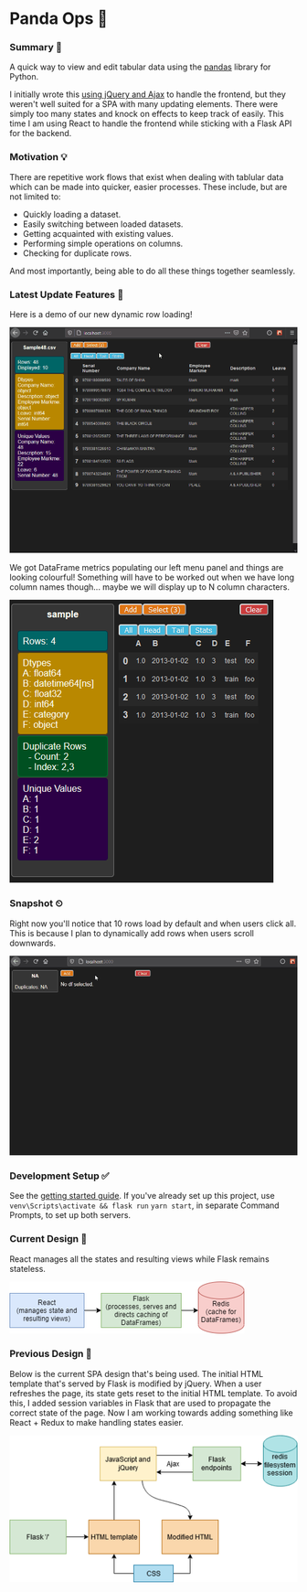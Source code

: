 # Panda Ops 🐼

### Summary 📜

A quick way to view and edit tabular data using the [pandas](https://pandas.pydata.org/) library for Python.

I initially wrote this [using jQuery and Ajax](https://github.com/skwzrd/PandaOps-Ajax-and-jQuery) to handle the frontend, but they weren't well suited for a SPA with many updating elements. There were simply too many states and knock on effects to keep track of easily. This time I am using React to handle the frontend while sticking with a Flask API for the backend.


### Motivation 💡
There are repetitive work flows that exist when dealing with tablular data which can be made into quicker, easier processes. These include, but are not limited to:
- Quickly loading a dataset.
- Easily switching between loaded datasets.
- Getting acquainted with existing values.
- Performing simple operations on columns.
- Checking for duplicate rows.

And most importantly, being able to do all these things together seamlessly.

### Latest Update Features 👀

Here is a demo of our new dynamic row loading!

![Preview](resources/dynamic_row_loading.gif)

We got DataFrame metrics populating our left menu panel and things are looking colourful! Something will have to be worked out when we have long column names though... maybe we will display up to N column characters.

![Preview](resources/feat_metrics.PNG)


### Snapshot ⏲

Right now you'll notice that 10 rows load by default and when users click all. This is because I plan to dynamically add rows when users scroll downwards.

![Preview](resources/preview.gif)

### Development Setup ✅

See the [getting started guide](docs/flask_react_start_project_guide.md). If you've already set up this project, use `venv\Scripts\activate && flask run` `yarn start`, in separate Command Prompts, to set up both servers.

### Current Design 📰

React manages all the states and resulting views while Flask remains stateless.

![Design](resources/draw_io_design.png)

### Previous Design 📰

Below is the current SPA design that's being used. The initial HTML template that's served by Flask is modified by jQuery. When a user refreshes the page, its state gets reset to the initial HTML template. To avoid this, I added session variables in Flask that are used to propagate the correct state of the page. Now I am working towards adding something like React + Redux to make handling states easier.

![Design](resources/flask_spa_design.png)

